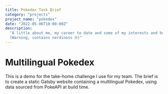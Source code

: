 ```yaml
---
title: Pokedex Task Brief
category: "projects"
project_name: "pokedex"
date: "2022-05-06T10:00:00Z"
description:
  "A little about me, my career to date and some of my interests and hobbies.
  (Warning, contains nerdiness 🤓)"
---
```


# Multilingual Pokedex

This is a demo for the take-home challenge I use for my team. The brief is to
create a static Gatsby website containing a multilingual Pokedex, using data
sourced from PokeAPI at build time.
